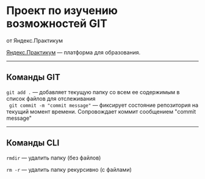 # Проект по изучению возможностей GIT  
от Яндекс.Практикум

[Яндекс.Практикум](https://practicum.yandex.ru) — платформа для образования.

---
## Команды GIT  

```git add .``` — добавляет текущую папку со всем ее содержимым в список файлов для отслеживания   
``` git commit -m "commit message"``` — фиксирует состояние репозитория на текущий момент времени. Сопровождает коммит сообщением "commit message"  

---
## Команды CLI

```rmdir``` — удалить папку (без файлов)  
 
```rm -r``` — удалить папку рекурсивно (с файлами)  
